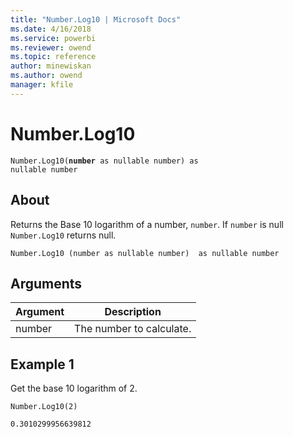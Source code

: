 ```yaml
---
title: "Number.Log10 | Microsoft Docs"
ms.date: 4/16/2018
ms.service: powerbi
ms.reviewer: owend
ms.topic: reference
author: minewiskan
ms.author: owend
manager: kfile
---
```

# Number.Log10
<code>Number.Log10(**number** as nullable number) as nullable number</code>

## About  
Returns the Base 10 logarithm of a number, <code>number</code>. If <code>number</code> is null <code>Number.Log10</code> returns null.
  
```  
Number.Log10 (number as nullable number)  as nullable number  
```  
  
## Arguments  
  
|Argument|Description|  
|------------|---------------|  
|number|The number to calculate.|  
  
## Example 1
Get the base 10 logarithm of 2.


```
Number.Log10(2)
```


```
0.3010299956639812
```

